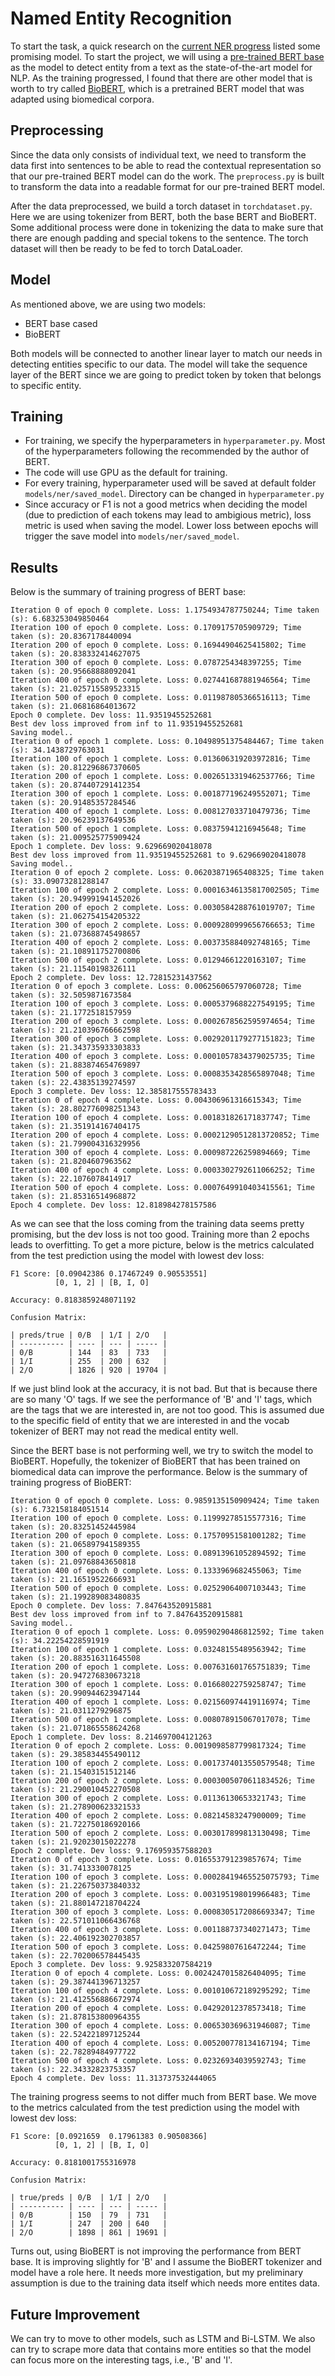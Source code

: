 # Named Entity Recognition
To start the task, a quick research on the [current NER progress](http://nlpprogress.com/english/named_entity_recognition.html) listed some promising model. To start the project, we will using a [pre-trained BERT base](https://arxiv.org/abs/1810.04805) as the model to detect entity from a text as the state-of-the-art model for NLP. As the training progressed, I found that there are other model that is worth to try called [BioBERT](http://doi.org/10.1093/bioinformatics/btz682), which is a pretrained BERT model that was adapted using biomedical corpora.

## Preprocessing
Since the data only consists of individual text, we need to transform the data first into sentences to be able to read the contextual representation so that our pre-trained BERT model can do the work. The `preprocess.py` is built to transform the data into a readable format for our pre-trained BERT model.

After the data preprocessed, we build a torch dataset in `torchdataset.py`. Here we are using tokenizer from BERT, both the base BERT and BioBERT. Some additional process were done in tokenizing the data to make sure that there are enough padding and special tokens to the sentence. The torch dataset will then be ready to be fed to torch DataLoader.

## Model
As mentioned above, we are using two models:

- BERT base cased
- BioBERT

Both models will be connected to another linear layer to match our needs in detecting entities specific to our data. The model will take the sequence layer of the BERT since we are going to predict token by token that belongs to specific entity.

## Training
- For training, we specify the hyperparameters in `hyperparameter.py`. Most of the hyperparameters following the recommended by the author of BERT.
- The code will use GPU as the default for training.
- For every training, hyperparameter used will be saved at default folder `models/ner/saved_model`. Directory can be changed in `hyperparameter.py`
- Since accuracy or F1 is not a good metrics when deciding the model (due to prediction of each tokens may lead to ambigious metric), loss metric is used when saving the model. Lower loss between epochs will trigger the save model into `models/ner/saved_model`.

## Results
Below is the summary of training progress of BERT base:

```
Iteration 0 of epoch 0 complete. Loss: 1.1754934787750244; Time taken (s): 6.683253049850464
Iteration 100 of epoch 0 complete. Loss: 0.1709175705909729; Time taken (s): 20.8367178440094
Iteration 200 of epoch 0 complete. Loss: 0.16944904625415802; Time taken (s): 20.838332414627075
Iteration 300 of epoch 0 complete. Loss: 0.0787254348397255; Time taken (s): 20.95668888092041
Iteration 400 of epoch 0 complete. Loss: 0.027441687881946564; Time taken (s): 21.025715589523315
Iteration 500 of epoch 0 complete. Loss: 0.011987805366516113; Time taken (s): 21.06816864013672
Epoch 0 complete. Dev loss: 11.93519455252681
Best dev loss improved from inf to 11.93519455252681
Saving model..
Iteration 0 of epoch 1 complete. Loss: 0.10498951375484467; Time taken (s): 34.1438729763031
Iteration 100 of epoch 1 complete. Loss: 0.013606319203972816; Time taken (s): 20.812296867370605
Iteration 200 of epoch 1 complete. Loss: 0.0026513319462537766; Time taken (s): 20.874407291412354
Iteration 300 of epoch 1 complete. Loss: 0.001877196249552071; Time taken (s): 20.91485357284546
Iteration 400 of epoch 1 complete. Loss: 0.008127033710479736; Time taken (s): 20.96239137649536
Iteration 500 of epoch 1 complete. Loss: 0.08375941216945648; Time taken (s): 21.009525775909424
Epoch 1 complete. Dev loss: 9.629669020418078
Best dev loss improved from 11.93519455252681 to 9.629669020418078
Saving model..
Iteration 0 of epoch 2 complete. Loss: 0.06203871965408325; Time taken (s): 33.09073281288147
Iteration 100 of epoch 2 complete. Loss: 0.00016346135817002505; Time taken (s): 20.949991941452026
Iteration 200 of epoch 2 complete. Loss: 0.0030584288761019707; Time taken (s): 21.062754154205322
Iteration 300 of epoch 2 complete. Loss: 0.0009280999656766653; Time taken (s): 21.073688745498657
Iteration 400 of epoch 2 complete. Loss: 0.003735884092748165; Time taken (s): 21.108911752700806
Iteration 500 of epoch 2 complete. Loss: 0.01294661220163107; Time taken (s): 21.11540198326111
Epoch 2 complete. Dev loss: 12.72815231437562
Iteration 0 of epoch 3 complete. Loss: 0.006256065797060728; Time taken (s): 32.5059871673584
Iteration 100 of epoch 3 complete. Loss: 0.0005379688227549195; Time taken (s): 21.1772518157959
Iteration 200 of epoch 3 complete. Loss: 0.0002678562595974654; Time taken (s): 21.210396766662598
Iteration 300 of epoch 3 complete. Loss: 0.0029201179277151823; Time taken (s): 21.343735933303833
Iteration 400 of epoch 3 complete. Loss: 0.0001057834379025735; Time taken (s): 21.883874654769897
Iteration 500 of epoch 3 complete. Loss: 0.0008353428565897048; Time taken (s): 22.43835139274597
Epoch 3 complete. Dev loss: 12.385817555783433
Iteration 0 of epoch 4 complete. Loss: 0.004306961316615343; Time taken (s): 28.802776098251343
Iteration 100 of epoch 4 complete. Loss: 0.001831826171837747; Time taken (s): 21.351914167404175
Iteration 200 of epoch 4 complete. Loss: 0.00021290512813720852; Time taken (s): 21.799004316329956
Iteration 300 of epoch 4 complete. Loss: 0.000987226259894669; Time taken (s): 21.8204607963562
Iteration 400 of epoch 4 complete. Loss: 0.0003302792611066252; Time taken (s): 22.1076078414917
Iteration 500 of epoch 4 complete. Loss: 0.0007649910403415561; Time taken (s): 21.85316514968872
Epoch 4 complete. Dev loss: 12.818984278157586
```

As we can see that the loss coming from the training data seems pretty promising, but the dev loss is not too good. Training more than 2 epochs leads to overfitting. To get a more picture, below is the metrics calculated from the test prediction using the model with lowest dev loss:

```
F1 Score: [0.09042386 0.17467249 0.90553551]
          [0, 1, 2] | [B, I, O]

Accuracy: 0.8183859248071192

Confusion Matrix:

| preds/true | 0/B  | 1/I | 2/O   |
| ---------- | ---- | --- | ----- |
| 0/B        | 144  | 83  | 733   |
| 1/I        | 255  | 200 | 632   |
| 2/O        | 1826 | 920 | 19704 |

```

If we just blind look at the accuracy, it is not bad. But that is because there are so many 'O' tags. If we see the performance of 'B' and 'I' tags, which are the tags that we are interested in, are not too good. This is assumed due to the specific field of entity that we are interested in and the vocab tokenizer of BERT may not read the medical entity well.

Since the BERT base is not performing well, we try to switch the model to BioBERT. Hopefully, the tokenizer of BioBERT that has been trained on biomedical data can improve the performance. Below is the summary of training progress of BioBERT:

```
Iteration 0 of epoch 0 complete. Loss: 0.9859135150909424; Time taken (s): 6.732158184051514
Iteration 100 of epoch 0 complete. Loss: 0.11999278515577316; Time taken (s): 20.83251452445984
Iteration 200 of epoch 0 complete. Loss: 0.17570951581001282; Time taken (s): 21.065897941589355
Iteration 300 of epoch 0 complete. Loss: 0.08913961052894592; Time taken (s): 21.09768843650818
Iteration 400 of epoch 0 complete. Loss: 0.1333969682455063; Time taken (s): 21.16519522666931
Iteration 500 of epoch 0 complete. Loss: 0.02529064007103443; Time taken (s): 21.199289083480835
Epoch 0 complete. Dev loss: 7.847643520915881
Best dev loss improved from inf to 7.847643520915881
Saving model..
Iteration 0 of epoch 1 complete. Loss: 0.09590290486812592; Time taken (s): 34.22254228591919
Iteration 100 of epoch 1 complete. Loss: 0.03248155489563942; Time taken (s): 20.883516311645508
Iteration 200 of epoch 1 complete. Loss: 0.007631601765751839; Time taken (s): 20.947276830673218
Iteration 300 of epoch 1 complete. Loss: 0.01668022759258747; Time taken (s): 20.990944623947144
Iteration 400 of epoch 1 complete. Loss: 0.021560974419116974; Time taken (s): 21.0311279296875
Iteration 500 of epoch 1 complete. Loss: 0.008078915067017078; Time taken (s): 21.071865558624268
Epoch 1 complete. Dev loss: 8.214697004121263
Iteration 0 of epoch 2 complete. Loss: 0.0019098587799817324; Time taken (s): 29.385834455490112
Iteration 100 of epoch 2 complete. Loss: 0.0017374013550579548; Time taken (s): 21.15403151512146
Iteration 200 of epoch 2 complete. Loss: 0.0003005070611834526; Time taken (s): 21.290010452270508
Iteration 300 of epoch 2 complete. Loss: 0.01136130653321743; Time taken (s): 21.278900623321533
Iteration 400 of epoch 2 complete. Loss: 0.08214583247900009; Time taken (s): 21.722750186920166
Iteration 500 of epoch 2 complete. Loss: 0.003017899813130498; Time taken (s): 21.92023015022278
Epoch 2 complete. Dev loss: 9.176959357588203
Iteration 0 of epoch 3 complete. Loss: 0.016553791239857674; Time taken (s): 31.7413330078125
Iteration 100 of epoch 3 complete. Loss: 0.00028419465525075793; Time taken (s): 21.226750373840332
Iteration 200 of epoch 3 complete. Loss: 0.003195198019966483; Time taken (s): 21.880147218704224
Iteration 300 of epoch 3 complete. Loss: 0.0008305172086693347; Time taken (s): 22.571011066436768
Iteration 400 of epoch 3 complete. Loss: 0.001188737340271473; Time taken (s): 22.406192302703857
Iteration 500 of epoch 3 complete. Loss: 0.04259807616472244; Time taken (s): 22.702006578445435
Epoch 3 complete. Dev loss: 9.925833207584219
Iteration 0 of epoch 4 complete. Loss: 0.0024247015826404095; Time taken (s): 29.387441396713257
Iteration 100 of epoch 4 complete. Loss: 0.001010672189295292; Time taken (s): 21.412556886672974
Iteration 200 of epoch 4 complete. Loss: 0.04292012378573418; Time taken (s): 21.878153800964355
Iteration 300 of epoch 4 complete. Loss: 0.006530369631946087; Time taken (s): 22.524221897125244
Iteration 400 of epoch 4 complete. Loss: 0.005200778134167194; Time taken (s): 22.78289484977722
Iteration 500 of epoch 4 complete. Loss: 0.02326934039592743; Time taken (s): 22.34332823753357
Epoch 4 complete. Dev loss: 11.313737532444065
```

The training progress seems to not differ much from BERT base. We move to the metrics calculated from the test prediction using the model with lowest dev loss:

```
F1 Score: [0.0921659  0.17961383 0.90508366]
          [0, 1, 2] | [B, I, O]

Accuracy: 0.8181001755316978

Confusion Matrix:

| true/preds | 0/B  | 1/I | 2/O   |
| ---------- | ---- | --- | ----- |
| 0/B        | 150  | 79  | 731   |
| 1/I        | 247  | 200 | 640   |
| 2/O        | 1898 | 861 | 19691 |

```

Turns out, using BioBERT is not improving the performance from BERT base. It is improving slightly for 'B' and I assume the BioBERT tokenizer and model have a role here. It needs more investigation, but my preliminary assumption is due to the training data itself which needs more entites data.

## Future Improvement
We can try to move to other models, such as LSTM and Bi-LSTM. We also can try to scrape more data that contains more entities so that the model can focus more on the interesting tags, i.e., 'B' and 'I'.